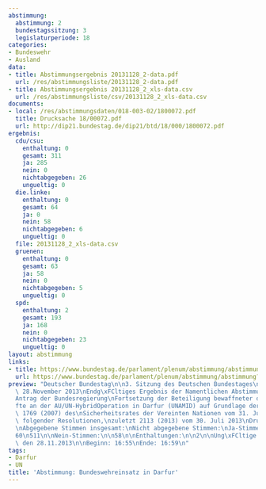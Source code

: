 ```yaml
---
abstimmung:
  abstimmung: 2
  bundestagssitzung: 3
  legislaturperiode: 18
categories:
- Bundeswehr
- Ausland
data:
- title: Abstimmungsergebnis 20131128_2-data.pdf
  url: /res/abstimmungsliste/20131128_2-data.pdf
- title: Abstimmungsergebnis 20131128_2_xls-data.csv
  url: /res/abstimmungsliste/csv/20131128_2_xls-data.csv
documents:
- local: /res/abstimmungsdaten/018-003-02/1800072.pdf
  title: Drucksache 18/00072.pdf
  url: http://dip21.bundestag.de/dip21/btd/18/000/1800072.pdf
ergebnis:
  cdu/csu:
    enthaltung: 0
    gesamt: 311
    ja: 285
    nein: 0
    nichtabgegeben: 26
    ungueltig: 0
  die.linke:
    enthaltung: 0
    gesamt: 64
    ja: 0
    nein: 58
    nichtabgegeben: 6
    ungueltig: 0
  file: 20131128_2_xls-data.csv
  gruenen:
    enthaltung: 0
    gesamt: 63
    ja: 58
    nein: 0
    nichtabgegeben: 5
    ungueltig: 0
  spd:
    enthaltung: 2
    gesamt: 193
    ja: 168
    nein: 0
    nichtabgegeben: 23
    ungueltig: 0
layout: abstimmung
links:
- title: https://www.bundestag.de/parlament/plenum/abstimmung/abstimmung?id=247
  url: https://www.bundestag.de/parlament/plenum/abstimmung/abstimmung?id=247
preview: "Deutscher Bundestag\n\n3. Sitzung des Deutschen Bundestages\nam Donnerstag,\
  \ 28.November 2013\nEndg\xFCltiges Ergebnis der Namentlichen Abstimmung Nr. 2\n\n\
  Antrag der Bundesregierung\nFortsetzung der Beteiligung bewaffneter deutscher Streitkr\xE4\
  fte an der AU/UN-HybridOperation in Darfur (UNAMID) auf Grundlage der Resolution\
  \ 1769 (2007) des\nSicherheitsrates der Vereinten Nationen vom 31. Juli 2007 und\
  \ folgender Resolutionen,\nzuletzt 2113 (2013) vom 30. Juli 2013\nDrucksache 18/72\n\
  \nAbgegebene Stimmen insgesamt:\nNicht abgegebene Stimmen:\nJa-Stimmen:\n\n571\n\
  60\n511\n\nNein-Stimmen:\n\n58\n\nEnthaltungen:\n\n2\n\nUng\xFCltige:\n\n0\n\nBerlin,\
  \ den 28.11.2013\n\nBeginn: 16:55\nEnde: 16:59\n"
tags:
- Darfur
- UN
title: 'Abstimmung: Bundeswehreinsatz in Darfur'
---
```

